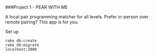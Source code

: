 ###Project 1 - PEAR WITH ME 

A local pair programming matcher for all levels. Prefer in-person over remote pairing? This app is for you. 

Set up
  
    rake db:create
    rake db:migrate
    localhost:3000
